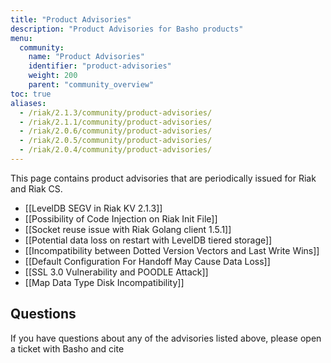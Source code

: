 ```yaml
---
title: "Product Advisories"
description: "Product Advisories for Basho products"
menu:
  community:
    name: "Product Advisories"
    identifier: "product-advisories"
    weight: 200
    parent: "community_overview"
toc: true
aliases:
  - /riak/2.1.3/community/product-advisories/
  - /riak/2.1.1/community/product-advisories/
  - /riak/2.0.6/community/product-advisories/
  - /riak/2.0.5/community/product-advisories/
  - /riak/2.0.4/community/product-advisories/
---
```



This page contains product advisories that are periodically issued for
Riak and Riak CS.


* [[LevelDB SEGV in Riak KV 2.1.3]]
* [[Possibility of Code Injection on Riak Init File]]
* [[Socket reuse issue with Riak Golang client 1.5.1]]
* [[Potential data loss on restart with LevelDB tiered storage]]
* [[Incompatibility between Dotted Version Vectors and Last Write Wins]]
* [[Default Configuration For Handoff May Cause Data Loss]]
* [[SSL 3.0 Vulnerability and POODLE Attack]]
* [[Map Data Type Disk Incompatibility]]

## Questions

If you have questions about any of the advisories listed above, please
open a ticket with Basho and cite
